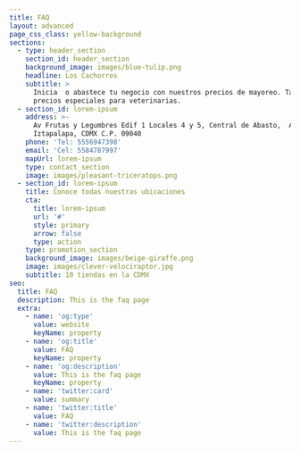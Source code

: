 ```yaml
---
title: FAQ
layout: advanced
page_css_class: yellow-background
sections:
  - type: header_section
    section_id: header_section
    background_image: images/blue-tulip.png
    headline: Los Cachorros
    subtitle: >
      Inicia  o abastece tu negocio con nuestros precios de mayoreo. También
      precios especiales para veterinarias.
  - section_id: lorem-ipsum
    address: >-
      Av Frutas y Legumbres Edif 1 Locales 4 y 5, Central de Abasto,  Alc.
      Iztapalapa, CDMX C.P. 09040
    phone: 'Tel: 5556947398'
    email: 'Cel: 5584787997'
    mapUrl: lorem-ipsum
    type: contact_section
    image: images/pleasant-triceratops.png
  - section_id: lorem-ipsum
    title: Conoce todas nuestras ubicaciones
    cta:
      title: lorem-ipsum
      url: '#'
      style: primary
      arrow: false
      type: action
    type: promotion_section
    background_image: images/beige-giraffe.png
    image: images/clever-velociraptor.jpg
    subtitle: 10 tiendas en la CDMX
seo:
  title: FAQ
  description: This is the faq page
  extra:
    - name: 'og:type'
      value: website
      keyName: property
    - name: 'og:title'
      value: FAQ
      keyName: property
    - name: 'og:description'
      value: This is the faq page
      keyName: property
    - name: 'twitter:card'
      value: summary
    - name: 'twitter:title'
      value: FAQ
    - name: 'twitter:description'
      value: This is the faq page
---
```

